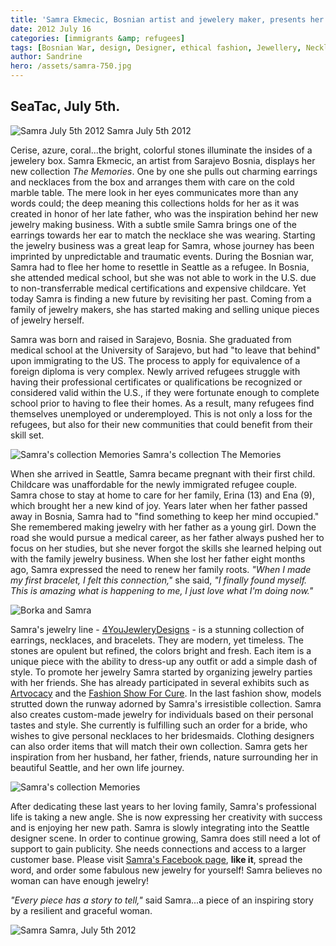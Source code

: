 ```yaml
---
title: 'Samra Ekmecic, Bosnian artist and jewelery maker, presents her stunning collection: "The Memories"'
date: 2012 July 16
categories: [immigrants &amp; refugees]
tags: [Bosnian War, design, Designer, ethical fashion, Jewellery, Necklace, refugees, resettlement, Samra, Sarajevo, SeaTac Washington, Seattle, social cause, United States, washington]
author: Sandrine
hero: /assets/samra-750.jpg
---
```

## SeaTac, July 5th.

![](http://seattlewatch2012.files.wordpress.com/2012/07/img_4778.jpg "Samra July 5th 2012")
Samra July 5th 2012

Cerise, azure, coral...the bright, colorful stones illuminate the insides of a jewelery box. Samra Ekmecic, an artist from Sarajevo Bosnia, displays her new collection *The Memories*. One by one she pulls out charming earrings and necklaces from the box and arranges them with care on the cold marble table. The mere look in her eyes communicates more than any words could; the deep meaning this collections holds for her as it was created in honor of her late father, who was the inspiration behind her new jewelry making business. With a subtle smile Samra brings one of the earrings towards her ear to match the necklace she was wearing. Starting the jewelry business was a great leap for Samra, whose journey has been imprinted by unpredictable and traumatic events. During the Bosnian war, Samra had to flee her home to resettle in Seattle as a refugee. In Bosnia, she attended medical school, but she was not able to work in the U.S. due to non-transferrable medical certifications and expensive childcare. Yet today Samra is finding a new future by revisiting her past. Coming from a family of jewelry makers, she has started making and selling unique pieces of jewelry herself.

Samra was born and raised in Sarajevo, Bosnia. She graduated from medical school at the University of Sarajevo, but had "to leave that behind" upon immigrating to the US. The process to apply for equivalence of a foreign diploma is very complex. Newly arrived refugees struggle with having their professional certificates or qualifications be recognized or considered valid within the U.S., if they were fortunate enough to complete school prior to having to flee their homes. As a result, many refugees find themselves unemployed or underemployed. This is not only a loss for the refugees, but also for their new communities that could benefit from their skill set.

![](http://seattlewatch2012.files.wordpress.com/2012/07/img_4773.jpg "Samra's collection Memories")
Samra's collection The Memories

When she arrived in Seattle, Samra became pregnant with their first child. Childcare was unaffordable for the newly immigrated refugee couple. Samra chose to stay at home to care for her family, Erina (13) and Ena (9), which brought her a new kind of joy. Years later when her father passed away in Bosnia, Samra had to "find something to keep her mind occupied." She remembered making jewelry with her father as a young girl. Down the road she would pursue a medical career, as her father always pushed her to focus on her studies, but she never forgot the skills she learned helping out with the family jewelry business. When she lost her father eight months ago, Samra expressed the need to renew her family roots. *"When I made my first bracelet, I felt this connection,"* she said, *"I finally found myself. This is amazing what is happening to me, I just love what I'm doing now."*

![](http://seattlewatch2012.files.wordpress.com/2012/07/borka-and-samra.jpg "Borka and Samra")

Samra's jewelry line - [4YouJewleryDesigns](http://www.facebook.com/4YouJewelryDesigns) - is a stunning collection of earrings, necklaces, and bracelets. They are modern, yet timeless. The stones are opulent but refined, the colors bright and fresh. Each item is a unique piece with the ability to dress-up any outfit or add a simple dash of style. To promote her jewelry Samra started by organizing jewelry parties with her friends. She has already participated in several exhibits such as [Artvocacy](http://seattletimes.nwsource.com/html/localnews/2008005680_africanartist19m.html) and the [Fashion Show For Cure](http://www.facebook.com/events/409543425742880/). In the last fashion show, models strutted down the runway adorned by Samra's irresistible collection. Samra also creates custom-made jewelry for individuals based on their personal tastes and style. She currently is fulfilling such an order for a bride, who wishes to give personal necklaces to her bridesmaids. Clothing designers can also order items that will match their own collection. Samra gets her inspiration from her husband, her father, friends, nature surrounding her in beautiful Seattle, and her own life journey.

![](http://seattlewatch2012.files.wordpress.com/2012/07/img_4771.jpg "Samra's collection Memories")

After dedicating these last years to her loving family, Samra's professional life is taking a new angle. She is now expressing her creativity with success and is enjoying her new path. Samra is slowly integrating into the Seattle designer scene. In order to continue growing, Samra does still need a lot of support to gain publicity. She needs connections and access to a larger customer base. Please visit [Samra's Facebook page](http://www.facebook.com/4YouJewelryDesigns), **like it**, spread the word, and order some fabulous new jewelry for yourself! Samra believes no woman can have enough jewelry!

*"Every piece has a story to tell,"* said Samra...a piece of an inspiring story by a resilient and graceful woman.

![](http://seattlewatch2012.files.wordpress.com/2012/07/img_47961.jpg "Samra")
Samra, July 5th 2012